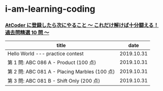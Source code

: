# i-am-learning-coding

### [AtCoder に登録したら次にやること ～ これだけ解けば十分闘える！過去問精選 10 問 ～](https://qiita.com/drken/items/fd4e5e3630d0f5859067)

| title                                        | date       |
| -------------------------------------------- | ---------- |
| Hello World --- practice contest             | 2019.10.31 |
| 第 1 問: ABC 086 A - Product (100 点)         | 2019.10.31 |
| 第 2 問: ABC 081 A - Placing Marbles (100 点) | 2019.10.31 |
| 第 3 問: ABC 081 B - Shift Only (200 点)      | 2019.10.31 |
